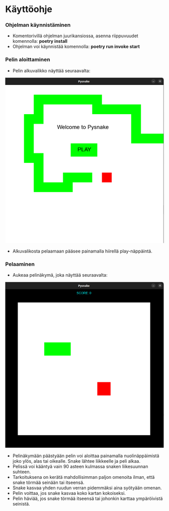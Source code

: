 # Käyttöohje


### Ohjelman käynnistäminen

- Komentorivillä ohjelman juurikansiossa, asenna riippuvuudet komennolla: **poetry install**
- Ohjelman voi käynnistää komennolla: **poetry run invoke start**


### Pelin aloittaminen

- Pelin alkuvalikko näyttää seuraavalta:

![](./kuvat/startmenu.png)

- Alkuvalikosta pelaamaan pääsee painamalla hiirellä play-näppäintä.

### Pelaaminen

- Aukeaa pelinäkymä, joka näyttää seuraavalta:

![](./kuvat/gameview.png)

- Pelinäkymään päästyään pelin voi aloittaa painamalla nuolinäppäimistä joko ylös, alas tai oikealle. Snake lähtee liikkeelle ja peli alkaa.
- Pelissä voi kääntyä vain 90 asteen kulmassa snaken liikesuunnan suhteen.
- Tarkoituksena on kerätä mahdollisimman paljon omenoita ilman, että snake törmää seinään tai itseensä.
- Snake kasvaa yhden ruudun verran pidemmäksi aina syötyään omenan.
- Pelin voittaa, jos snake kasvaa koko kartan kokoiseksi.
- Pelin häviää, jos snake törmää itseensä tai johonkin karttaa ympäröivistä seinistä.

